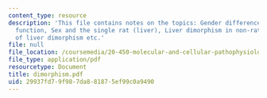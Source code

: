 ```yaml
---
content_type: resource
description: 'This file contains notes on the topics: Gender differences in hepatic
  function, Sex and the single rat (liver), Liver dimorphism in non-rats, Mechanisms
  of liver dimorphism etc.'
file: null
file_location: /coursemedia/20-450-molecular-and-cellular-pathophysiology-be-450-spring-2005/29937fd79f987da881875ef99c0a9490_dimorphism.pdf
file_type: application/pdf
resourcetype: Document
title: dimorphism.pdf
uid: 29937fd7-9f98-7da8-8187-5ef99c0a9490
---
```

